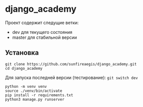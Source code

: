 # django_academy
Проект содержит следущие ветки:
- dev для текущего состояния
- master для стабильной версии
## Установка
```
git clone https://github.com/sunfireaegis/django_academy.git
cd django_academy
```
Для запуска последней версии (тестирование):
```git switch dev```
```
python -m venv venv
source ./venv/bin/activate
pip install -r requirements.txt
python3 manage.py runserver
```

